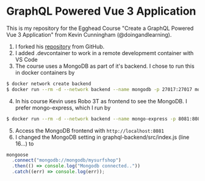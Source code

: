 # GraphQL Powered Vue 3 Application

This is my repository for the Egghead Course "Create a GraphQL Powered Vue 3 Application" from Kevin Cunningham (@doingandlearning).

1. I forked his [repository](https://github.com/doingandlearning/egghead-graphql-and-vue3) from GitHub. 
2. I added .devcontainer to work in a remote developmemt container with VS Code
3. The course uses a MongoDB as part of it's backend. I chose to run this in docker containers by

```bash
$ docker network create backend
$ docker run --rm -d --network backend --name mongodb -p 27017:27017 mongo
```

4. In his course Kevin uses Robo 3T as frontend to see the MongoDB. I prefer mongo-express, which I run by

```bash
$ docker run --rm -d --network backend --name mongo-express -p 8081:8081 -e ME_CONFIG_MONGODB_SERVER=mongodb mongo-express
```

5. Access the MongoDB frontend with `http://localhost:8081`
6. I changed the MongoDB setting in graphql-backend/src/index.js (line 16...) to

```javascript
mongoose
  .connect("mongodb://mongodb/mysurfshop")
  .then(() => console.log("Mongodb connected.."))
  .catch((err) => console.log(err));
```
